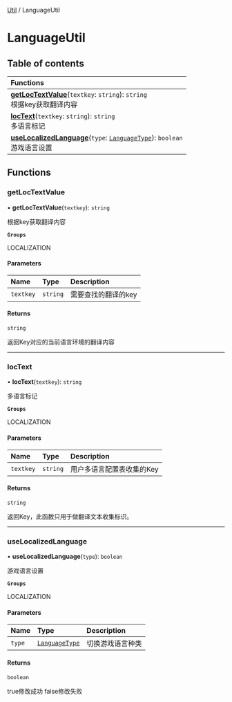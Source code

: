 [Util](Util.Util.md) / LanguageUtil

# LanguageUtil <Badge type="tip" text="Namespace" /> <Score text="LanguageUtil" />

## Table of contents

| Functions |
| :-----|
| **[getLocTextValue](Util.LanguageUtil.md#getloctextvalue)**(`textkey`: `string`): `string` <br> 根据key获取翻译内容|
| **[locText](Util.LanguageUtil.md#loctext)**(`textkey`: `string`): `string` <br> 多语言标记|
| **[useLocalizedLanguage](Util.LanguageUtil.md#uselocalizedlanguage)**(`type`: [`LanguageType`](../enums/Type.LanguageType.md)): `boolean` <br> 游戏语言设置|

## Functions

### getLocTextValue <Score text="getLocTextValue" /> 

• **getLocTextValue**(`textkey`): `string` 

根据key获取翻译内容

**`Groups`**

LOCALIZATION


#### Parameters

| Name | Type | Description |
| :------ | :------ | :------ |
| `textkey` | `string` | 需要查找的翻译的key |

#### Returns

`string`

返回Key对应的当前语言环境的翻译内容

___

### locText <Score text="locText" /> 

• **locText**(`textkey`): `string` 

多语言标记

**`Groups`**

LOCALIZATION


#### Parameters

| Name | Type | Description |
| :------ | :------ | :------ |
| `textkey` | `string` | 用户多语言配置表收集的Key |

#### Returns

`string`

返回Key，此函数只用于做翻译文本收集标识。

___

### useLocalizedLanguage <Score text="useLocalizedLanguage" /> 

• **useLocalizedLanguage**(`type`): `boolean` 

游戏语言设置

**`Groups`**

LOCALIZATION


#### Parameters

| Name | Type | Description |
| :------ | :------ | :------ |
| `type` | [`LanguageType`](../enums/Type.LanguageType.md) | 切换游戏语言种类 |

#### Returns

`boolean`

true修改成功 false修改失败
